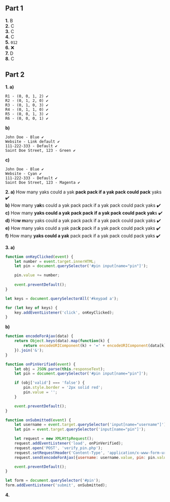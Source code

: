 
## Part 1

**1.** B  
**2.** C  
**3.** C  
**4.** C  
**5.** `012`  
**6.** ❌  
**7.** D  
**8.** C  

## Part 2

**1. a)**
```
R1 - (0, 0, 1, 2) ✔️
R2 - (0, 1, 2, 0) ✔️
R3 - (0, 1, 0, 3) ✔️
R4 - (0, 1, 1, 0) ✔️
R5 - (0, 0, 1, 3) ✔️
R6 - (0, 0, 0, 1) ✔️
```

**b)**
```
John Doe - Blue ✔️
Website - Link default ✔️
111-222-333 - Default ✔️
Saint Doe Street, 123 - Green ✔️
```

**c)**
```
John Doe - Blue ✔️
Website - Cyan ✔️
111-222-333 - Default ✔️
Saint Doe Street, 123 - Magenta ✔️
```

**2. a)** How many yaks could a yak **pack pack if a yak pack could pack** yaks ✔️  
**b)** How many y**ak**s could a yak pack pack if a yak pack could pack yaks ✔️  
**c)** How many **yaks could a yak pack pack if a yak pack could pack yak**s ✔️  
**d)** Ho**w m**any yaks could a yak pack pack if a yak pack could pack yaks ✔️  
**e)** How many yaks could a yak pac**k** pack if a yak pack could pack yaks ✔️  
**f)** How many **yaks could a yak** pack pack if a yak pack could pack yaks ✔️  

**3. a)**
```js
function onKeyClicked(event) {
    let number = event.target.innerHTML;
    let pin = document.querySelector('#pin input[name="pin"]');

    pin.value += number;
    
    event.preventDefault();
}

let keys = document.querySelectorAll('#keypad a');

for (let key of keys) {
    key.addEventListener('click', onKeyClicked);
}
```
**b)**
```js
function encodeForAjax(data) {
    return Object.keys(data).map(function(k) {
        return encodeURIComponent(k) + '=' + encodeURIComponent(data[k])
    }).join('&');
}

function onPinVerified(event) {
    let obj = JSON.parse(this.responseText);
    let pin = document.querySelector('#pin input[name="pin"]');

    if (obj['valid'] === 'false') {
        pin.style.border = '2px solid red';
        pin.value = '';
    }

    event.preventDefault();
}

function onSubmitted(event) {
    let username = event.target.querySelector('input[name="username"]');
    let pin = event.target.querySelector('input[name="pin"]');

    let request = new XMLHttpRequest();
    request.addEventListener('load', onPinVerified);
    request.open('POST', 'verify_pin.php');
    request.setRequestHeader('Content-Type', 'application/x-www-form-urlencoded');
    request.send(encodeForAjax({username: username.value, pin: pin.value}));

    event.preventDefault();
}

let form = document.querySelector('#pin');
form.addEventListener('submit', onSubmitted);
```

**4.**
```xml

```